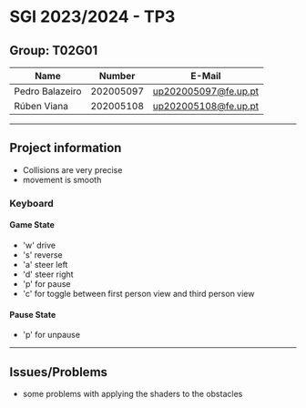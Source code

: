 # SGI 2023/2024 - TP3

## Group: T02G01

| Name             | Number    | E-Mail             |
| ---------------- | --------- | ------------------ |
| Pedro Balazeiro        | 202005097 | up202005097@fe.up.pt               |
| Rúben Viana         | 202005108 | up202005108@fe.up.pt                |

----
## Project information

- Collisions are very precise
- movement is smooth 

### Keyboard

#### Game State

- 'w' drive
- 's' reverse
- 'a' steer left
- 'd' steer right
- 'p' for pause
- 'c' for toggle between first person view and third person view

#### Pause State

- 'p' for unpause
----
## Issues/Problems

- some problems with applying the shaders to the obstacles
